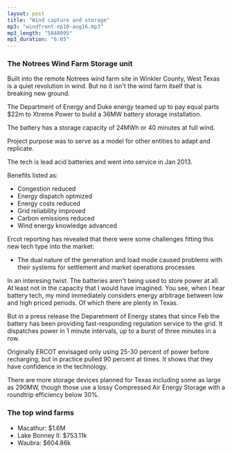 ```yaml
---
layout: post
title: "Wind capture and storage"
mp3: "windfront-ep10-aug16.mp3"
mp3_length: "5848095"
mp3_duration: "6:05"
---
```


### The Notrees Wind Farm Storage unit

Built into the remote Notrees wind farm site in Winkler County, West Texas is a quiet revolution
in wind. But no it isn't the wind farm itself that is breaking new ground.

The Department of Energy and Duke energy teamed up to pay equal parts $22m to Xtreme Power to build a
36MW battery storage installation.

The battery has a storage capacity of 24MWh or 40 minutes at full wind. 

Project purpose was to serve as a model for other entities to adapt and replicate.

The tech is lead acid batteries and went into service in Jan 2013.

Benefits listed as:

 - Congestion reduced
 - Energy dispatch optmized
 - Energy costs reduced
 - Grid reliability improved
 - Carbon emissions reduced
 - Wind energy knowledge advanced

Ercot reporting has revealed that there were some challenges fitting this new tech type into the market:

 - The dual nature of the generation and load mode caused problems with their systems for settlement and market operations processes

In an interesing twist. The batteries aren't being used to store power at all. At least not in the capacity
that I would have imagined. You see, when I hear battery tech, my mind immediately considers energy
arbitrage between low and high priced periods. Of which there are plenty in Texas.

But in a press release the Deparetment of Energy states that since Feb the battery has been providing fast-responding regulation service to the grid. 
It dispatches power in 1 minute intervals, up to a burst of three minutes in a row. 

Originally ERCOT envisaged only using 25-30 percent of power before recharging, but in practice pulled 90 percent at times.
It shows that they have confidence in the technology.

There are more storage devices planned for Texas including some as large as 290MW, though those use a lossy 
Compressed Air Energy Storage with a roundtrip efficiency below 30%.

### The top wind farms

- Macathur: $1.6M
- Lake Bonney II: $753.11k
- Waubra: $604.86k
